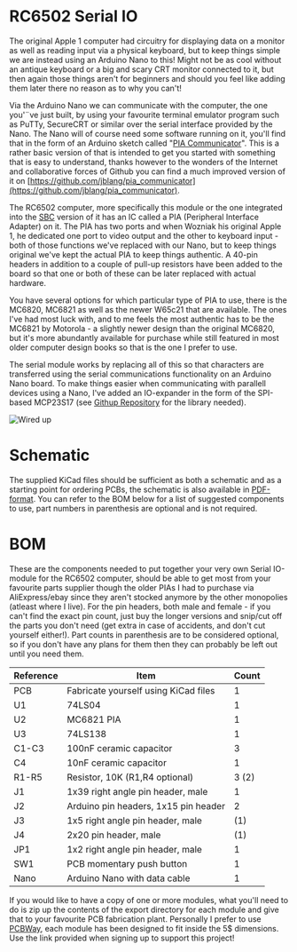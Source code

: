 # RC6502 Serial IO

The original Apple 1 computer had circuitry for displaying data on a monitor as well as reading input via a physical keyboard, but to keep things simple we are instead using an Arduino Nano to this! Might not be as cool without an antique keyboard or a big and scary CRT monitor connected to it, but then again those things aren't for beginners and should you feel like adding them later there no reason as to why you can't!

Via the Arduino Nano we can communicate with the computer, the one you'¨ve just built, by using your favourite terminal emulator program such as PuTTy, SecureCRT or similar over the serial interface provided by the Nano. The Nano will of course need some software running on it, you'll find that in the form of an Arduino sketch called "[PIA Communicator](https://github.com/tebl/RC6502/tree/master/RC6502%20Serial%20IO/pia_communicator)". This is a rather basic version of that is intended to get you started with something that is easy to understand, thanks however to the wonders of the Internet and collaborative forces of Github you can find a much improved version of it on [https://github.com/jblang/pia_communicator](https://github.com/jblang/pia_communicator).

The RC6502 computer, more specifically this module or the one integrated into the [SBC](https://github.com/tebl/RC6502-Apple-1-Replica/tree/master/RC6502%20Apple%201%20SBC) version of it has an IC called a PIA (Peripheral Interface Adapter) on it. The PIA has two ports and when Wozniak his original Apple 1, he dedicated one port to video output and the other to keyboard input - both of those functions we've replaced with our Nano, but to keep things original we've kept the actual PIA to keep things authentic. A 40-pin headers in addition to a couple of pull-up resistors have been added to the board so that one or both of these can be later replaced with actual hardware.

You have several options for which particular type of PIA to use, there is the MC6820, MC6821 as well as the newer W65c21 that are available. The ones I've had most luck with, and to me feels the most authentic has to be the MC6821 by Motorola - a slightly newer design than the original MC6820, but it's more abundantly available for purchase while still featured in most older computer design books so that is the one I prefer to use.

The serial module works by replacing all of this so that characters are transferred using the serial communications functionality on an Arduino Nano board. To make things easier when communicating with parallell devices using a Nano, I've added an IO-expander in the form of the SPI-based MCP23S17 (see [Githup Repository](https://github.com/MajenkoLibraries/MCP23S17) for the library needed).

![Wired up](https://github.com/tebl/RC6502/raw/master/RC6502%20Serial%20IO/gallery/2017-06-02%2019.50.00.jpg)

# Schematic
The supplied KiCad files should be sufficient as both a schematic and as a starting
point for ordering PCBs, the schematic is also available in
[PDF-format](https://github.com/tebl/RC6502/raw/master/RC6502%20Serial%20IO/export/RC6502%20Serial%20IO.pdf). You can refer to the BOM below for a list of suggested components to use, part numbers in parenthesis are optional and is not required.

# BOM
These are the components needed to put together your very own Serial IO-module for the RC6502 computer, should be able to get most from your favourite parts supplier though the older PIAs I had to purchase via AliExpress/ebay since they aren't stocked anymore by the other monopolies (atleast where I live). For the pin headers, both male and female - if you can't find the exact pin count, just buy the longer versions and snip/cut off the parts you don't need (get extra in case of accidents, and don't cut yourself either!). Part counts in parenthesis are to be considered optional, so if you don't have any plans for them then they can probably be left out until you need them.

| Reference | Item                                  | Count  |
| --------- | ------------------------------------- | ------ |
| PCB       | Fabricate yourself using KiCad files  |     1  |
| U1        | 74LS04                                |     1  |
| U2        | MC6821 PIA                            |     1  |
| U3        | 74LS138                               |     1  |
| C1-C3     | 100nF ceramic capacitor               |     3  |
| C4        | 10nF ceramic capacitor                |     1  |
| R1-R5     | Resistor, 10K (R1,R4 optional)        |  3 (2) |
| J1        | 1x39 right angle pin header, male     |     1  |
| J2        | Arduino pin headers, 1x15 pin header  |     2  |
| J3        | 1x5 right angle pin header, male      |    (1) |
| J4        | 2x20 pin header, male                 |    (1) |
| JP1       | 1x2 right angle pin header, male      |     1  |
| SW1       | PCB momentary push button             |     1  |
| Nano      | Arduino Nano with data cable          |     1  |

If you would like to have a copy of one or more modules, what you'll need to do is zip up the contents of the export directory for each module and give that to your favourite PCB fabrication plant. Personally I prefer to use [PCBWay](https://www.pcbway.com/setinvite.aspx?inviteid=88707), each module has been designed to fit inside the 5$ dimensions. Use the link provided when signing up to support this project!